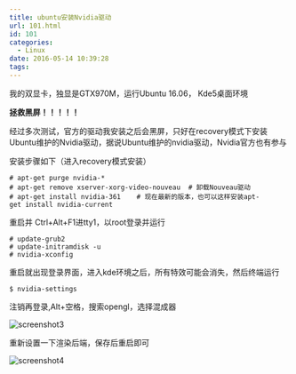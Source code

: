```yaml
---
title: ubuntu安装Nvidia驱动
url: 101.html
id: 101
categories:
  - Linux
date: 2016-05-14 10:39:28
tags:
---
```


我的双显卡，独显是GTX970M，运行Ubuntu 16.06， Kde5桌面环境

**拯救黑屏！！！！！**

经过多次测试，官方的驱动我安装之后会黑屏，只好在recovery模式下安装Ubuntu维护的Nvidia驱动，据说Ubuntu维护的nvidia驱动，Nvidia官方也有参与

安装步骤如下（进入recovery模式安装）
```
# apt-get purge nvidia-* 
# apt-get remove xserver-xorg-video-nouveau  # 卸载Nouveau驱动 
# apt-get install nvidia-361    # 现在最新的版本，也可以这样安装apt-get install nvidia-current
```
重启并 Ctrl+Alt+F1进tty1，以root登录并运行
```
# update-grub2
# update-initramdisk -u
# nvidia-xconfig
```
重启就出现登录界面，进入kde环境之后，所有特效可能会消失，然后终端运行
```
$ nvidia-settings
```
注销再登录,Alt+空格，搜索opengl，选择混成器

![screenshot3](http://ljkgpxs.xyz/wp-content/uploads/2016/05/screenshot3.png)

重新设置一下渲染后端，保存后重启即可

![screenshot4](http://ljkgpxs.xyz/wp-content/uploads/2016/05/screenshot4.png)
